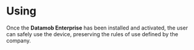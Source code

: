 # Using

Once the **Datamob Enterprise** has been installed and activated, the user can safely use the device, preserving the rules of use defined by the company.
